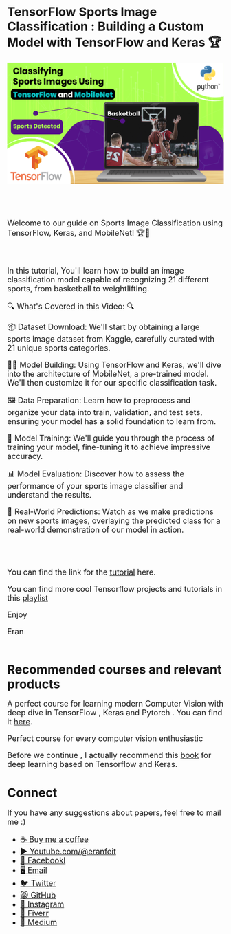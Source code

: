 # TensorFlow Sports Image Classification : Building a Custom Model with TensorFlow and Keras 🏆

<p align="center">
  <img width="800" src="TensorFlowSports.png" "image">
</p>

##
<br/><br/> 

<font size= "4" >
Welcome to our guide on Sports Image Classification using TensorFlow, Keras, and MobileNet! 🏆📸

<br/><br/> 
In this tutorial, You'll learn how to build an image classification model capable of recognizing 21 different sports, from basketball to weightlifting.

🔍 What's Covered in this Video: 🔍

📦 Dataset Download: We'll start by obtaining a large sports image dataset from Kaggle, carefully curated with 21 unique sports categories. 

🏋️‍♂️ Model Building: Using TensorFlow and Keras, we'll dive into the architecture of MobileNet, a pre-trained model. We'll then customize it for our specific classification task. 

🖼️ Data Preparation: Learn how to preprocess and organize your data into train, validation, and test sets, ensuring your model has a solid foundation to learn from. 

🧠 Model Training: We'll guide you through the process of training your model, fine-tuning it to achieve impressive accuracy. 

📊 Model Evaluation: Discover how to assess the performance of your sports image classifier and understand the results. 

📸 Real-World Predictions: Watch as we make predictions on new sports images, overlaying the predicted class for a real-world demonstration of our model in action. 


<br/><br/> 

You can find the link for the [tutorial](https://youtu.be/xORACIVRNd4) here. 

You can find more cool Tensorflow projects and tutorials in this [playlist](https://youtube.com/playlist?list=PLdkryDe59y4Ze9_12JhWu3cs-lOGYwYeD)

Enjoy

Eran
<br/><br/> 

</font>

# Recommended courses and relevant products 
<font size= "4" >

A perfect course for learning modern Computer Vision with deep dive in TensorFlow , Keras and Pytorch . You can find it [here](http://bit.ly/3HeDy1V).

Perfect course for every computer vision enthusiastic

Before we continue , I actually recommend this [book](https://amzn.to/3STWZ2N) for deep learning based on Tensorflow and Keras. 



</font>

# Connect

<font size= "4" >
If you have any suggestions about papers, feel free to mail me :)

- [☕ Buy me a coffee](https://ko-fi.com/eranfeit)
- [▶️ Youtube.com/@eranfeit](youtube.com/@eranfeit?sub_confirmation=1)
- [🐙 Facebookl](https://www.facebook.com/groups/3080601358933585)
- [🖥️ Email](mailto:feitgemel@gmail.com)
- [🐦 Twitter](https://twitter.com/eran_feit )
- [😸 GitHub](https://github.com/feitgemel)
- [📸 Instagram](https://www.instagram.com/eran_feit/)
- [🤝 Fiverr ](https://www.fiverr.com/s/mB3Pbb)
- [📝 Medium ](https://medium.com/@feitgemel)


</font>

